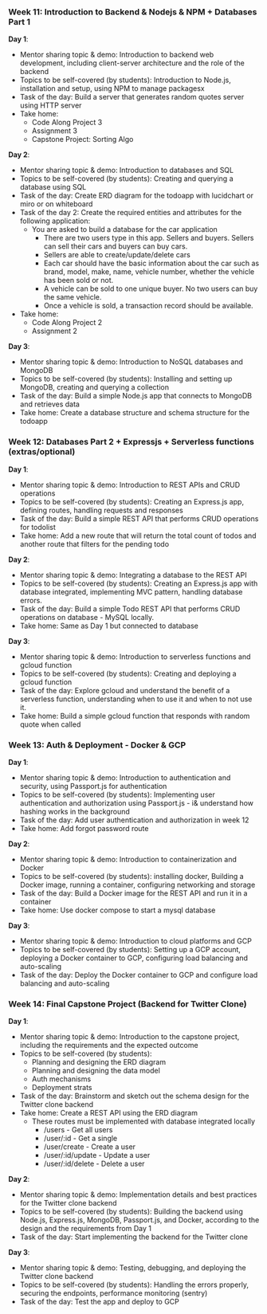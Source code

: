 

### Week 11: Introduction to Backend & Nodejs & NPM + Databases Part 1 
**Day 1**:
-   Mentor sharing topic & demo: Introduction to backend web development, including client-server architecture and the role of the backend
-   Topics to be self-covered (by students): Introduction to Node.js, installation and setup, using NPM to manage packagesx
-   Task of the day: Build a server that generates random quotes server using HTTP server
-   Take home:  
	- Code Along Project 3
	- Assignment 3
	- Capstone Project: Sorting Algo 

**Day 2**:
-   Mentor sharing topic & demo: Introduction to databases and SQL
-   Topics to be self-covered (by students): Creating and querying a database using SQL
-   Task of the day: Create ERD diagram for the todoapp with  lucidchart or miro or on whiteboard
-   Task of the day 2: Create the required entities and attributes for the following application:
	- You are asked to build a database for the car application
		- There are two users type in this app. Sellers and buyers. Sellers can sell their cars and buyers can buy cars.
		- Sellers are able to create/update/delete cars
		- Each car should have the basic information about the car such as brand, model, make, name, vehicle number, whether the vehicle has been sold or not.
		- A vehicle can be sold to one unique buyer. No two users can buy the same vehicle.
		- Once a vehicle is sold, a transaction record should be available.
-   Take home: 
	- Code Along Project 2
	- Assignment 2


**Day 3**:
-   Mentor sharing topic & demo: Introduction to NoSQL databases and MongoDB
-   Topics to be self-covered (by students): Installing and setting up MongoDB, creating and querying a collection
-   Task of the day: Build a simple Node.js app that connects to MongoDB and retrieves data
-   Take home: Create a database structure and schema structure for the todoapp 

### Week 12: Databases Part 2 + Expressjs + Serverless functions (extras/optional) 
**Day 1**:
-   Mentor sharing topic & demo: Introduction to REST APIs and CRUD operations
-   Topics to be self-covered (by students): Creating an Express.js app, defining routes, handling requests and responses
-   Task of the day: Build a simple REST API that performs CRUD operations for todolist
-   Take home:  Add a new route that will return the total count of todos and another route  that filters for the pending todo 

**Day 2**:
-   Mentor sharing topic & demo: Integrating a database to the REST API
-   Topics to be self-covered (by students): Creating an Express.js app with database integrated,  implementing MVC pattern, handling database errors. 
-   Task of the day: Build a simple Todo REST API that performs CRUD operations on database - MySQL locally.
-    Take home: Same as Day 1 but connected to database

**Day 3**:
-   Mentor sharing topic & demo: Introduction to serverless functions and gcloud function
-   Topics to be self-covered (by students): Creating and deploying a gcloud function
-   Task of the day: Explore gcloud and understand the benefit of a serverless function, understanding when to use it and when to not use it.
-   Take home: Build a simple gcloud function that responds with random quote when called

### Week 13: Auth & Deployment - Docker & GCP 
**Day 1**:
-   Mentor sharing topic & demo: Introduction to authentication and security, using Passport.js for authentication
-   Topics to be self-covered (by students): Implementing user authentication and authorization using Passport.js - i& understand how hashing works in the background
-   Task of the day: Add user authentication and authorization in week 12 
-    Take home: Add forgot password route

**Day 2**:
-   Mentor sharing topic & demo: Introduction to containerization and Docker
-   Topics to be self-covered (by students): installing docker, Building a Docker image, running a container, configuring networking and storage
-   Task of the day: Build a Docker image for the REST API and run it in a container
-   Take home: Use docker compose to start a mysql database

**Day 3**:
-   Mentor sharing topic & demo: Introduction to cloud platforms and GCP
-   Topics to be self-covered (by students): Setting up a GCP account, deploying a Docker container to GCP, configuring load balancing and auto-scaling
-   Task of the day: Deploy the Docker container to GCP and configure load balancing and auto-scaling

### Week 14: Final Capstone Project (Backend for Twitter Clone)
**Day 1**:
-   Mentor sharing topic & demo: Introduction to the capstone project, including the requirements and the expected outcome
-   Topics to be self-covered (by students): 
	- Planning and designing the ERD diagram
	- Planning and designing the data model
	- Auth mechanisms
	- Deployment strats
-   Task of the day: Brainstorm and sketch out the schema design for the Twitter clone backend
-   Take home: Create a REST API using the ERD diagram
	- These routes must be implemented with database integrated locally
		- /users - Get all users
		- /user/:id - Get a single
		- /user/create - Create a user
		- /user/:id/update - Update a user
		- /user/:id/delete - Delete a user

**Day 2**:
-   Mentor sharing topic & demo: Implementation details and best practices for the Twitter clone backend
-   Topics to be self-covered (by students): Building the backend using Node.js, Express.js, MongoDB, Passport.js, and Docker, according to the design and the requirements from Day 1
-   Task of the day: Start implementing the backend for the Twitter clone

**Day 3**:
-   Mentor sharing topic & demo: Testing, debugging, and deploying the Twitter clone backend
-   Topics to be self-covered (by students): Handling the errors properly, securing the endpoints,  performance monitoring (sentry)
-   Task of the day: Test the app and deploy to GCP